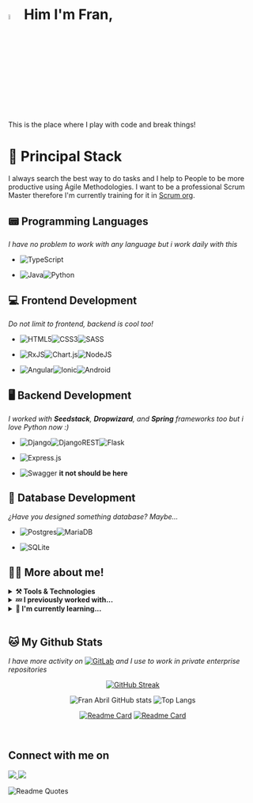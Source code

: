 # <img src="https://media.giphy.com/media/hvRJCLFzcasrR4ia7z/giphy.gif" width="5%"> Him I'm Fran,

This is the place where I play with code and break things!

# 🚀 Principal Stack

I always search the best way to do tasks and I help to People to be more productive using Ágile Methodologies. I want to be a professional Scrum Master therefore I'm currently training for it in [Scrum org](https://www.scrum.org/resources/what-is-scrum).

## 📟 Programming Languages

_I have no problem to work with any language but i work daily with this_

- ![TypeScript](https://img.shields.io/badge/typescript-%23007ACC.svg?style=flat&logo=typescript&logoColor=white)

- ![Java](https://img.shields.io/badge/java-%23ED8B00.svg?style=flat&logo=java&logoColor=white)![Python](https://img.shields.io/badge/python-3670A0?style=flat&logo=python&logoColor=ffdd54)

## 💻 Frontend Development

_Do not limit to frontend, backend is cool too!_

- ![HTML5](https://img.shields.io/badge/html5-%23E34F26.svg?style=flat&logo=html5&logoColor=white)![CSS3](https://img.shields.io/badge/css3-%231572B6.svg?tyle=flat&logo=css3&logoColor=white)![SASS](https://img.shields.io/badge/SASS-hotpink.svg?style=flat&logo=SASS&logoColor=white)

- ![RxJS](https://img.shields.io/badge/rxjs-%23B7178C.svg?style=flat&logo=reactivex&logoColor=white)![Chart.js](https://img.shields.io/badge/chart.js-F5788D.svg?style=flat&logo=chart.js&logoColor=white)![NodeJS](https://img.shields.io/badge/node.js-6DA55F?style=flat&logo=node.js&logoColor=white)

- ![Angular](https://img.shields.io/badge/angular-%23DD0031.svg?style=flat&logo=angular&logoColor=white)![Ionic](https://img.shields.io/badge/Ionic-%233880FF.svg?style=flat&logo=Ionic&logoColor=white)![Android](https://img.shields.io/badge/Android-3DDC84?style=flat&logo=android&logoColor=white)

## 🖥️ Backend Development

_I worked with __Seedstack__, __Dropwizard__, and __Spring__ frameworks too but i love Python now :)_

- ![Django](https://img.shields.io/badge/django-%23092E20.svg?style=flat&logo=django&logoColor=white)![DjangoREST](https://img.shields.io/badge/DJANGO-REST-ff1709?style=flat&logo=django&logoColor=white&color=ff1709&labelColor=gray)![Flask](https://img.shields.io/badge/flask-%23000.svg?style=flat&logo=flask&logoColor=white)

- ![Express.js](https://img.shields.io/badge/express.js-%23404d59.svg?style=flat&logo=express&logoColor=%2361DAFB)

- ![Swagger](https://img.shields.io/badge/-Swagger-%23Clojure?style=flat&logo=swagger&logoColor=white) __it not should be here__

## 🔋 Database Development

_¿Have you designed something database? Maybe..._

- ![Postgres](https://img.shields.io/badge/postgres-%23316192.svg?style=flat&logo=postgresql&logoColor=white)![MariaDB](https://img.shields.io/badge/MariaDB-003545?style=flat&logo=mariadb&logoColor=white)

- ![SQLite](https://img.shields.io/badge/sqlite-%2307405e.svg?style=flat&logo=sqlite&logoColor=white)

## 🙋‍♂️ More about me!

<details>
  <summary><b>⚒️ Tools & Technologies</b></summary>

![Git](https://img.shields.io/badge/git-%23F05033.svg?style=flat&logo=git&logoColor=white)
![GitLab](https://img.shields.io/badge/gitlab-%23181717.svg?style=flat&logo=gitlab&logoColor=white)
![GitHub](https://img.shields.io/badge/github-%23121011.svg?style=flat&logo=github&logoColor=white)
![Docker](https://img.shields.io/badge/docker-%230db7ed.svg?style=flat&logo=docker&logoColor=white)
![Kubernetes](https://img.shields.io/badge/kubernetes-%23326ce5.svg?style=flat&logo=kubernetes&logoColor=white)
![RabbitMQ](https://img.shields.io/badge/Rabbitmq-FF6600?style=flat&logo=rabbitmq&logoColor=white)
![Grafana](https://img.shields.io/badge/grafana-%23F46800.svg?style=flat&logo=grafana&logoColor=white)
![Prometheus](https://img.shields.io/badge/Prometheus-E6522C?style=flat&logo=Prometheus&logoColor=white)
![AWS](https://img.shields.io/badge/AWS-%23FF9900.svg?style=flat&logo=amazon-aws&logoColor=white)
![Jira](https://img.shields.io/badge/jira-%230A0FFF.svg?style=flat&logo=jira&logoColor=white)
![NPM](https://img.shields.io/badge/NPM-%23000000.svg?style=flat&logo=npm&logoColor=white)
![JWT](https://img.shields.io/badge/JWT-black?style=flat&logo=JSON%20web%20tokens)
![Notion](https://img.shields.io/badge/Notion-%23000000.svg?style=flat&logo=notion&logoColor=white)
![Blogger](https://img.shields.io/badge/Blogger-FF5722?style=flat&logo=blogger&logoColor=white)
![Microsoft Office](https://img.shields.io/badge/Microsoft_Office-D83B01?style=flat&logo=microsoft-office&logoColor=white)
![Visual Studio Code](https://img.shields.io/badge/Visual%20Studio%20Code-0078d7.svg?style=flat&logo=visual-studio-code&logoColor=white)
![Android Studio](https://img.shields.io/badge/Android%20Studio-3DDC84.svg?style=flat&logo=android-studio&logoColor=white)
![PyCharm](https://img.shields.io/badge/pycharm-143?style=flat&logo=pycharm&logoColor=black&color=black&labelColor=green)
![Eclipse](https://img.shields.io/badge/Eclipse-FE7A16.svg?style=flat&logo=Eclipse&logoColor=white)
![IntelliJ IDEA](https://img.shields.io/badge/IntelliJIDEA-000000.svg?style=flat&logo=intellij-idea&logoColor=white)

</details>


<details>
  <summary><b>💤 I previously worked with...</b></summary>

![Firebase](https://img.shields.io/badge/Firebase-039BE5?style=flat&logo=Firebase&logoColor=white)
![MongoDB](https://img.shields.io/badge/MongoDB-%234ea94b.svg?style=flat&logo=mongodb&logoColor=white)
![Unity](https://img.shields.io/badge/unity-%23000000.svg?style=flat&logo=unity&logoColor=white)
![JavaScript](https://img.shields.io/badge/javascript-%23323330.svg?style=flat&logo=javascript&logoColor=%23F7DF1E)
![jQuery](https://img.shields.io/badge/jquery-%230769AD.svg?style=flat&logo=jquery&logoColor=white)
![Angular.js](https://img.shields.io/badge/angular.js-%23E23237.svg?style=flat&logo=angularjs&logoColor=white)
![Bitbucket](https://img.shields.io/badge/bitbucket-%230047B3.svg?style=flat&logo=bitbucket&logoColor=white)
</center>

</details>

<details>
  <summary><b>🔭 I'm currently learning...</b></summary>

![Electron.js](https://img.shields.io/badge/Electron-191970?style=flat&logo=Electron&logoColor=white)
![Flutter](https://img.shields.io/badge/Flutter-%2302569B.svg?style=flat&logo=Flutter&logoColor=white)
![React](https://img.shields.io/badge/react-%2320232a.svg?style=flat&logo=react&logoColor=%2361DAFB)
![Vue.js](https://img.shields.io/badge/vuejs-%2335495e.svg?style=flat&logo=vuedotjs&logoColor=%234FC08D)
![Kotlin](https://img.shields.io/badge/kotlin-%230095D5.svg?style=flat&logo=kotlin&logoColor=white)
![Dart](https://img.shields.io/badge/dart-%230175C2.svg?style=flat&logo=dart&logoColor=white)
![GraphQL](https://img.shields.io/badge/-GraphQL-E10098?style=flat&logo=graphql&logoColor=white)

</details>

<br>

## 🐱 My Github Stats

_I have more activity on_ [![GitLab](https://img.shields.io/badge/gitlab-%23181717.svg?style=flat&logo=gitlab&logoColor=white)](https://gitlab.com/fraabr) _and I use to work in private enterprise repositories_

<div align="center">

[![GitHub Streak](https://github-readme-streak-stats.herokuapp.com/?user=Fran-Abril&theme=vue-dark)](https://git.io/streak-stats)

![Fran Abril GitHub stats](https://github-readme-stats.vercel.app/api?username=Fran-Abril&count_private=true&show_icons=true&theme=vue-dark)
![Top Langs](https://github-readme-stats.vercel.app/api/top-langs/?username=Fran-Abril&theme=vue-dark)

[![Readme Card](https://github-readme-stats.vercel.app/api/pin/?username=Fran-Abril&repo=base-exception&theme=vue-dark)](https://github.com/Fran-Abril/base-exception)
[![Readme Card](https://github-readme-stats.vercel.app/api/pin/?username=Fran-Abril&repo=restponse&theme=vue-dark)](https://github.com/Fran-Abril/restponse)
</div>

<br>

## Connect with me on

<a href="https://www.linkedin.com/in/fran-abril-a8424419a/">
    <img src="https://img.shields.io/badge/Fran Abril-blue?style=flat&logo=Linkedin&logoColor=white">
</a>
<img src="https://img.shields.io/badge/ffrannabril@gmail.com-d14836?style=flat&logo=Gmail&logoColor=white">

<!-- ![Dev.to blog](https://img.shields.io/badge/dev.to-0A0A0A?style=flat&logo=dev.to&logoColor=white) -->

<br>

![Readme Quotes](https://quotes-github-readme.vercel.app/api?type=horizontal&theme=dark)


